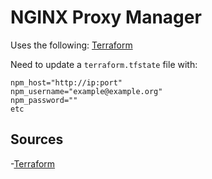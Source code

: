 # NGINX Proxy Manager

Uses the following: [Terraform](https://registry.terraform.io/providers/Sander0542/nginxproxymanager/latest/docs)

Need to update a `terraform.tfstate` file with:

```
npm_host="http://ip:port"
npm_username="example@example.org"
npm_password=""
etc
```

## Sources

-[Terraform](https://registry.terraform.io/providers/Sander0542/nginxproxymanager/latest/docs)
